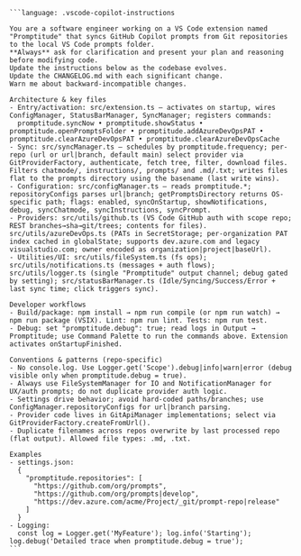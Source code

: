 ````instructions
```language: .vscode-copilot-instructions

You are a software engineer working on a VS Code extension named "Promptitude" that syncs GitHub Copilot prompts from Git repositories to the local VS Code prompts folder.
**Always** ask for clarification and present your plan and reasoning before modifying code.
Update the instructions below as the codebase evolves.
Update the CHANGELOG.md with each significant change.
Warn me about backward-incompatible changes.

Architecture & key files
- Entry/activation: src/extension.ts – activates on startup, wires ConfigManager, StatusBarManager, SyncManager; registers commands:
  promptitude.syncNow • promptitude.showStatus • promptitude.openPromptsFolder • promptitude.addAzureDevOpsPAT • promptitude.clearAzureDevOpsPAT • promptitude.clearAzureDevOpsCache
- Sync: src/syncManager.ts – schedules by promptitude.frequency; per-repo (url or url|branch, default main) select provider via GitProviderFactory, authenticate, fetch tree, filter, download files. Filters chatmode/, instructions/, prompts/ and .md/.txt; writes files flat to the prompts directory using the basename (last write wins).
- Configuration: src/configManager.ts – reads promptitude.*; repositoryConfigs parses url|branch; getPromptsDirectory returns OS-specific path; flags: enabled, syncOnStartup, showNotifications, debug, syncChatmode, syncInstructions, syncPrompt.
- Providers: src/utils/github.ts (VS Code GitHub auth with scope repo; REST branches→sha→git/trees; contents for files). src/utils/azureDevOps.ts (PATs in SecretStorage; per-organization PAT index cached in globalState; supports dev.azure.com and legacy visualstudio.com; owner encoded as organization|project|baseUrl).
- Utilities/UI: src/utils/fileSystem.ts (fs ops); src/utils/notifications.ts (messages + auth flows); src/utils/logger.ts (single "Promptitude" output channel; debug gated by setting); src/statusBarManager.ts (Idle/Syncing/Success/Error + last sync time; click triggers sync).

Developer workflows
- Build/package: npm install → npm run compile (or npm run watch) → npm run package (VSIX). Lint: npm run lint. Tests: npm run test.
- Debug: set "promptitude.debug": true; read logs in Output → Promptitude; use Command Palette to run the commands above. Extension activates onStartupFinished.

Conventions & patterns (repo-specific)
- No console.log. Use Logger.get('Scope').debug|info|warn|error (debug visible only when promptitude.debug = true).
- Always use FileSystemManager for IO and NotificationManager for UX/auth prompts; do not duplicate provider auth logic.
- Settings drive behavior; avoid hard-coded paths/branches; use ConfigManager.repositoryConfigs for url|branch parsing.
- Provider code lives in GitApiManager implementations; select via GitProviderFactory.createFromUrl().
- Duplicate filenames across repos overwrite by last processed repo (flat output). Allowed file types: .md, .txt.

Examples
- settings.json:
  {
    "promptitude.repositories": [
      "https://github.com/org/prompts",
      "https://github.com/org/prompts|develop",
      "https://dev.azure.com/acme/Project/_git/prompt-repo|release"
    ]
  }
- Logging:
  const log = Logger.get('MyFeature'); log.info('Starting'); log.debug('Detailed trace when promptitude.debug = true');
```
````
